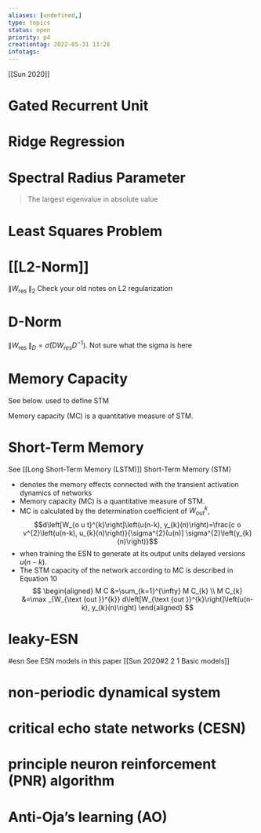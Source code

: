 ```yaml
---
aliases: [undefined,]
type: topics
status: open
priority: p4
creationtag: 2022-05-31 13:28
infotags:
---
```

[[Sun 2020]]
# Gated Recurrent Unit

# Ridge Regression

# Spectral Radius Parameter
> The largest eigenvalue in absolute value

# Least Squares Problem

# [[L2-Norm]]
 $\left\|W_{\text {res }}\right\|_{2}$ 
 Check your old notes on L2 regularization
# D-Norm
$\left\|W_{\text {res }}\right\|_{D}=\bar{\sigma}\left(D W_{r e s} D^{-1}\right)$. 
Not sure what the sigma is here



# Memory Capacity
See below. used to define STM

Memory capacity $(\mathrm{MC})$ is a quantitative measure of STM.
# Short-Term Memory
See [[Long Short-Term Memory (LSTM)]]
Short-Term Memory (STM)
- denotes the memory effects connected with the transient activation dynamics of networks
- Memory capacity $(\mathrm{MC})$ is a quantitative measure of STM.
- MC is calculated by the determination coefficient of $W_{o u t}^{k}$, $$d\left[W_{o u t}^{k}\right]\left(u(n-k), y_{k}(n)\right)=\frac{c o v^{2}\left(u(n-k), u_{k}(n)\right)}{\sigma^{2}(u(n)] \sigma^{2}\left(y_{k}(n)\right)}$$
-  when training the ESN to generate at its output units delayed versions $u(n-k)$. 
- The STM capacity of the network according to MC is described in Equation 10
$$
\begin{aligned}
M C &=\sum_{k=1}^{\infty} M C_{k} \\
M C_{k} &=\max _{W_{\text {out }}^{k}} d\left[W_{\text {out }}^{k}\right]\left(u(n-k), y_{k}(n)\right)
\end{aligned}
$$


# leaky-ESN
#esn
See ESN models in this paper [[Sun 2020#2 2 1 Basic models]]


# non-periodic dynamical system

# critical echo state networks (CESN)
# principle neuron reinforcement (PNR) algorithm

# Anti-Oja’s learning (AO)
